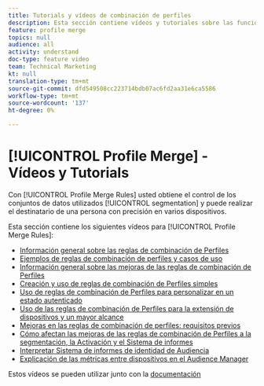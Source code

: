 ```yaml
---
title: Tutorials y vídeos de combinación de perfiles
description: Esta sección contiene vídeos y tutoriales sobre las funciones de combinación de Perfiles, como las reglas de combinación de Perfiles.
feature: profile merge
topics: null
audience: all
activity: understand
doc-type: feature video
team: Technical Marketing
kt: null
translation-type: tm+mt
source-git-commit: dfd549508cc223714bdb07ac6fd2aa31e6ca5586
workflow-type: tm+mt
source-wordcount: '137'
ht-degree: 0%

---
```



# [!UICONTROL Profile Merge] - Vídeos y Tutorials

Con [!UICONTROL Profile Merge Rules] usted obtiene el control de los conjuntos de datos utilizados [!UICONTROL segmentation] y puede realizar el destinatario de una persona con precisión en varios dispositivos.

Esta sección contiene los siguientes vídeos para [!UICONTROL Profile Merge Rules]:

* [Información general sobre las reglas de combinación de Perfiles](overview-of-profile-merge-rules.md)
* [Ejemplos de reglas de combinación de perfiles y casos de uso](profile-merge-rule-examples-and-use-cases.md)
* [Información general sobre las mejoras de las reglas de combinación de Perfiles](overview-of-profile-merge-rule-enhancements.md)
* [Creación y uso de reglas de combinación de Perfiles simples](creating-and-using-simple-profile-merge-rules.md)
* [Uso de reglas de combinación de Perfiles para personalizar en un estado autenticado](using-profile-merge-rules-to-personalize-in-an-authenticated-state.md)
* [Uso de las reglas de combinación de Perfiles para la extensión de dispositivos y un mayor alcance](using-profile-merge-rules-for-device-extension-and-increased-reach.md)
* [Mejoras en las reglas de combinación de perfiles: requisitos previos](profile-merge-rule-enhancements-pre-requisites.md)
* [Cómo afectan las mejoras de las reglas de combinación de Perfiles a la segmentación, la Activación y el Sistema de informes](how-profile-merge-rule-enhancements-impact-segmentation-activation-and-reporting.md)
* [Interpretar Sistema de informes de identidad de Audiencia](interpret-audience-identity-reporting.md)
* [Explicación de las métricas entre dispositivos en el Audience Manager](understanding-cross-device-metrics-in-audience-manager.md)

Estos vídeos se pueden utilizar junto con la [documentación](https://docs.adobe.com/help/en/audience-manager/user-guide/features/profile-merge-rules/merge-rules-overview.html)
